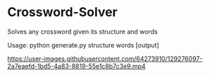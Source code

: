 # Crossword-Solver
Solves any crossword given its structure and words

Usage: python generate.py structure words [output]



https://user-images.githubusercontent.com/64273910/129276097-2a7eaefd-1bd5-4a83-8819-55e1c8b7c3e9.mp4
